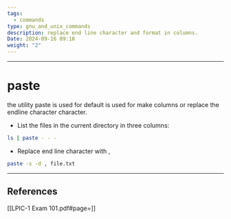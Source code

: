 ```yaml
---
tags:
  - commands
type: gnu_and_unix_commands
description: replace end line character and format in columns.
Date: 2024-09-16 09:18
weight: "2"
---
```


___
# paste

the utility paste is used for default is used for make columns or replace the endline character character.

- List the files in the current directory in three columns:  
```bash
ls | paste - - -
```
- Replace end line character with ,
```bash
paste -s -d , file.txt
```

___
## References
[[LPIC-1 Exam 101.pdf#page=]]